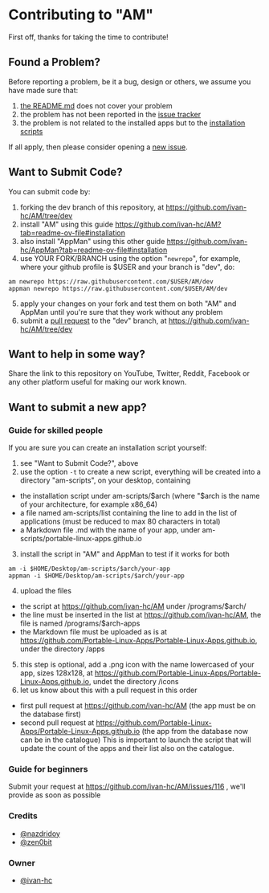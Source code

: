 # Contributing to "AM"
First off, thanks for taking the time to contribute!

## Found a Problem?
Before reporting a problem, be it a bug, design or others, we assume you have made sure that:
1. [the README.md](https://github.com/ivan-hc/AM/blob/main/README.md) does not cover your problem
2. the problem has not been reported in the [issue tracker](https://github.com/ivan-hc/AM/issues)
3. the problem is not related to the installed apps but to the [installation scripts](https://github.com/ivan-hc/AM/tree/main/programs)

If all apply, then please consider opening a [new issue](https://github.com/bottlesdevs/Bottles/issues/new/choose).

## Want to Submit Code?
You can submit code by:
1. forking the dev branch of this repository, at https://github.com/ivan-hc/AM/tree/dev
2. install "AM" using this guide https://github.com/ivan-hc/AM?tab=readme-ov-file#installation
3. also install "AppMan" using this other guide https://github.com/ivan-hc/AppMan?tab=readme-ov-file#installation
4. use YOUR FORK/BRANCH using the option "`newrepo`", for example, where your github profile is $USER and your branch is "dev", do:
```
am newrepo https://raw.githubusercontent.com/$USER/AM/dev
appman newrepo https://raw.githubusercontent.com/$USER/AM/dev
```
5. apply your changes on your fork and test them on both "AM" and AppMan until you're sure that they work without any problem
6. submit a [pull request](https://github.com/ivan-hc/AM/pulls) to the "dev" branch, at https://github.com/ivan-hc/AM/tree/dev

## Want to help in some way?
Share the link to this repository on YouTube, Twitter, Reddit, Facebook or any other platform useful for making our work known.

## Want to submit a new app?
### Guide for skilled people
If you are sure you can create an installation script yourself:
1. see "Want to Submit Code?", above
2. use the option `-t` to create a new script, everything will be created into a directory "am-scripts", on your desktop, containing
  - the installation script under am-scripts/$arch (where "$arch is the name of your architecture, for example x86_64)
  - a file named am-scripts/list containing the line to add in the list of applications (must be reduced to max 80 characters in total)
  - a Markdown file .md with the name of your app, under am-scripts/portable-linux-apps.github.io
3. install the script in "AM" and AppMan to test if it works for both
```
am -i $HOME/Desktop/am-scripts/$arch/your-app
appman -i $HOME/Desktop/am-scripts/$arch/your-app
```
4. upload the files
  - the script at https://github.com/ivan-hc/AM under /programs/$arch/
  - the line must be inserted in the list at https://github.com/ivan-hc/AM, the file is named /programs/$arch-apps
  - the Markdown file must be uploaded as is at https://github.com/Portable-Linux-Apps/Portable-Linux-Apps.github.io, under the directory /apps
5. this step is optional, add a .png icon with the name lowercased of your app, sizes 128x128, at https://github.com/Portable-Linux-Apps/Portable-Linux-Apps.github.io, undet the directory /icons
6. let us know about this with a pull request in this order
  - first pull request at https://github.com/ivan-hc/AM (the app must be on the database first)
  - second pull request at https://github.com/Portable-Linux-Apps/Portable-Linux-Apps.github.io (the app from the database now can be in the catalogue)
This is important to launch the script that will update the count of the apps and their list also on the catalogue.

### Guide for beginners
Submit your request at https://github.com/ivan-hc/AM/issues/116 , we'll provide as soon as possible

### Credits
- [@nazdridoy](https://github.com/nazdridoy)
- [@zen0bit](https://github.com/zen0bit)

### Owner
- [@ivan-hc](https://github.com/ivan-hc)
